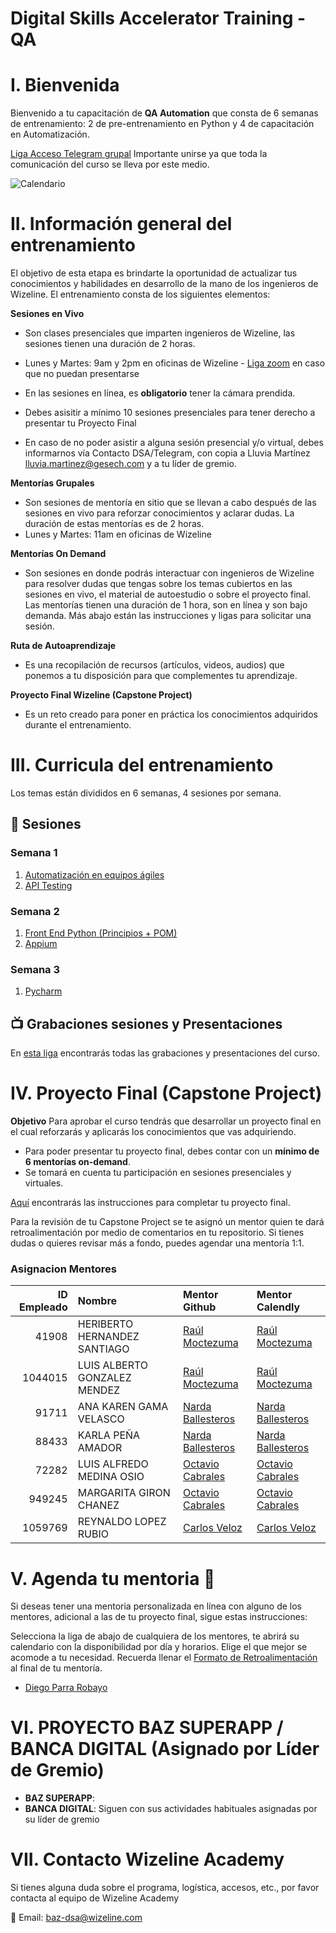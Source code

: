 # Digital Skills Accelerator Training - QA

# I. Bienvenida
Bienvenido a tu capacitación de **QA Automation** que consta de 6 semanas de entrenamiento: 2 de pre-entrenamiento en Python y 4 de capacitación en Automatización.

[Liga Acceso Telegram grupal](https://t.me/+Wcl-Dz0_eXIwMGQx) 
Importante unirse ya que toda la comunicación del curso se lleva por este medio.

![Calendario](https://github.com/wizelineacademy/BAZQA-AUTOMATION-2023/blob/main/Calendario%20QA-Automation%20Bloque%203.png)

# II. Información general del entrenamiento
El objetivo de esta etapa es brindarte la oportunidad de actualizar tus conocimientos y habilidades en desarrollo de la mano de los ingenieros de Wizeline. El entrenamiento consta de los siguientes elementos: 

**Sesiones en Vivo** 
- Son clases presenciales que imparten ingenieros de Wizeline, las sesiones tienen una duración de 2 horas.
- Lunes y Martes: 9am y 2pm en oficinas de Wizeline - [Liga zoom](https://wizeline.zoom.us/j/84175058495) en caso que no puedan presentarse

- En las sesiones en línea, es **obligatorio** tener la cámara prendida.
- Debes asisitir a mínimo 10 sesiones presenciales para tener derecho a presentar tu Proyecto Final
- En caso de no poder asistir a alguna sesión presencial y/o virtual, debes informarnos vía Contacto DSA/Telegram, con copia a Lluvia Martínez lluvia.martinez@gesech.com y a tu líder de gremio. 

**Mentorías Grupales**
- Son sesiones de mentoría en sitio que se llevan a cabo después de las sesiones en vivo para reforzar conocimientos y aclarar dudas. La duración de estas mentorías es de 2 horas.
- Lunes y Martes: 11am en oficinas de Wizeline

**Mentorías On Demand**
- Son sesiones en donde podrás interactuar con ingenieros de Wizeline para resolver dudas que tengas sobre los temas cubiertos en las sesiones en vivo, el material de autoestudio o sobre el proyecto final. Las mentorías tienen una duración de 1 hora, son en línea y son bajo demanda. Más abajo están las instrucciones y ligas para solicitar una sesión.

**Ruta de Autoaprendizaje**
- Es una recopilación de recursos (artículos, videos, audios) que ponemos a tu disposición para que complementes tu aprendizaje.

**Proyecto Final Wizeline (Capstone Project)**
- Es un reto creado para poner en práctica los conocimientos adquiridos durante el entrenamiento. 

# III. Curricula del entrenamiento
Los temas están divididos en 6 semanas, 4 sesiones por semana. 

## :bookmark_tabs: Sesiones

### Semana 1
   1. [Automatización en equipos ágiles]()
   2. [API Testing]()
   

### Semana 2 
   1. [Front End Python (Principios + POM)]()
   2. [Appium]()
 

### Semana 3
   1. [Pycharm]()

    

## 📺 Grabaciones sesiones y Presentaciones

En [esta liga](/Grabaciones%20y%20Presentaciones.md) encontrarás todas las grabaciones y presentaciones del curso.


# IV. Proyecto Final (Capstone Project)
**Objetivo**
Para aprobar el curso tendrás que desarrollar un proyecto final en el cual reforzarás y aplicarás los conocimientos que vas adquiriendo.
- Para poder presentar tu proyecto final, debes contar con un **mínimo de 6 mentorías on-demand**.
- Se tomará en cuenta tu participación en sesiones presenciales y virtuales.

[Aquí]() encontrarás las instrucciones para completar tu proyecto final.

Para la revisión de tu Capstone Project se te asignó un mentor quien te dará retroalimentación por medio de comentarios en tu repositorio. Si tienes dudas o quieres revisar más a fondo, puedes agendar una mentoría 1:1.

### Asignacion Mentores


| ID Empleado | Nombre                              | Mentor Github               | Mentor Calendly
| ----------: | :---------------------------------- | :-------------------------- | :--------------------------
| 41908       | HERIBERTO HERNANDEZ SANTIAGO        | [Raúl Moctezuma](https://github.com/raulmoctezuma)|[Raúl Moctezuma](https://calendly.com/raulmoctezuma)|
| 1044015     | LUIS ALBERTO GONZALEZ MENDEZ        | [Raúl Moctezuma](https://github.com/raulmoctezuma)|[Raúl Moctezuma](https://calendly.com/raulmoctezuma)|
| 91711       | ANA KAREN GAMA VELASCO              | [Narda Ballesteros](https://github.com/Aixel17)|[Narda Ballesteros](https://calendly.com/nardaballesteros/baz-mentoria-1-1?month=2023-01)|
| 88433       | KARLA PEÑA AMADOR                   | [Narda Ballesteros](https://github.com/Aixel17)|[Narda Ballesteros](https://calendly.com/nardaballesteros/baz-mentoria-1-1?month=2023-01)|
| 72282       | LUIS ALFREDO MEDINA OSIO            | [Octavio Cabrales](https://github.com/octaviocabrales)|[Octavio Cabrales](alendly.com/octavio-cabrales) 
| 949245      | MARGARITA GIRON CHANEZ              | [Octavio Cabrales](https://github.com/octaviocabrales)|[Octavio Cabrales](alendly.com/octavio-cabrales)|
| 1059769     | REYNALDO LOPEZ RUBIO                | [Carlos Veloz](https://github.com/Carlos-Veloz)|[Carlos Veloz]()|





# V. Agenda tu mentoria 📆
Si deseas tener una mentoria personalizada en línea con alguno de los mentores, adicional a las de tu proyecto final, sigue estas instrucciones:

Selecciona la liga de abajo de cualquiera de los mentores, te abrirá su calendario con la disponibilidad por día y horarios. Elige el que mejor se acomode a tu necesidad.
Recuerda llenar el [Formato de Retroalimentación](https://forms.gle/tGKFdRVTbh9GAMMLA) al final de tu mentoría.

- [Diego Parra Robayo]()


# VI. PROYECTO BAZ SUPERAPP / BANCA DIGITAL (Asignado por Líder de Gremio)

- **BAZ SUPERAPP**: 
- **BANCA DIGITAL**: Siguen con sus actividades habituales asignadas por su líder de gremio


# VII. Contacto Wizeline Academy
Si tienes alguna duda sobre el programa, logística, accesos, etc., por favor contacta al equipo de Wizeline Academy

:email: Email: [baz-dsa@wizeline.com](baz-dsa@wizeline.com)
